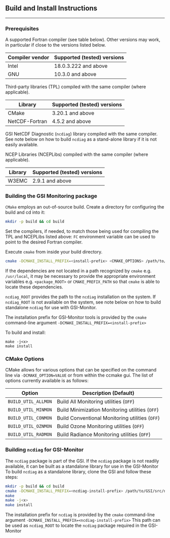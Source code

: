 ## Build and Install Instructions
---

### Prerequisites
A supported Fortran compiler (see table below).  Other versions may work, in particular if close to the versions listed below.

| Compiler vendor | Supported (tested) versions                                |
|-----------------|------------------------------------------------------------|
| Intel           | 18.0.3.222 and above                                       |
| GNU             | 10.3.0 and above                                           |

Third-party libraries (TPL) compiled with the same compiler (where applicable).

| Library         | Supported (tested) versions                                |
|-----------------|------------------------------------------------------------|
| CMake           | 3.20.1 and above                                           |
| NetCDF-Fortran  | 4.5.2 and above                                            |

GSI NetCDF Diagnostic (`ncdiag`) library compiled with the same compiler.
See note below on how to build `ncdiag` as a stand-alone library if it is not
easily available.

NCEP Libraries (NCEPLibs) compiled with the same compiler (where applicable).

| Library         | Supported (tested) versions                                |
|-----------------|------------------------------------------------------------|
| W3EMC           | 2.9.1 and above                                            |

### Building the GSI Monitoring package

`CMake` employs an out-of-source build.  Create a directory for configuring the build and cd into it:

```bash
mkdir -p build && cd build
```

Set the compilers, if needed, to match those being used for compiling the TPL and NCEPLibs listed above: `FC` environment variable can be used to point to the desired Fortran compiler.

Execute `cmake` from inside your build directory.

```bash
cmake -DCMAKE_INSTALL_PREFIX=<install-prefix> <CMAKE_OPTIONS> /path/to/GSI-Monitor-source
```

If the dependencies are not located in a path recognized by `cmake` e.g. `/usr/local`, it may be necessary to provide the appropriate environment variables e.g. `<package_ROOT>` or `CMAKE_PREFIX_PATH` so that `cmake` is able to locate these dependencies.

`ncdiag_ROOT` provides the path to the `ncdiag` installation on the system.  If `ncdiag_ROOT` is not available on the system, see note below on how to build standalone `ncdiag` for use with GSI-Monitor.

The installation prefix for GSI-Monitor tools is provided by the `cmake` command-line argument `-DCMAKE_INSTALL_PREFIX=<install-prefix>`

To build and install:

```
make -j<x>
make install
```

### CMake Options

CMake allows for various options that can be specified on the command line via `-DCMAKE_OPTION=VALUE` or from within the ccmake gui. The list of options currently available is as follows:

| Option              | Description (Default)                                |
|---------------------|------------------------------------------------------|
| `BUILD_UTIL_ALLMON` | Build All Monitoring utilities (`OFF`)               |
| `BUILD_UTIL_MINMON` | Build Minimization Monitoring utilities (`OFF`)      |
| `BUILD_UTIL_CONMON` | Build Conventional Monitoring utilities (`OFF`)      |
| `BUILD_UTIL_OZNMON` | Build Ozone Monitoring utilities (`OFF`)             |
| `BUILD_UTIL_RADMON` | Build Radiance Monitoring utilities (`OFF`)          |

### Building `ncdiag` for GSI-Monitor
The `ncdiag` package is part of the GSI.  If the `ncdiag` package is not
readily available, it can be built as a standalone library for use in the
GSI-Monitor
To build `ncdiag` as a standalone library, clone the GSI and follow these steps:

```bash
mkdir -p build && cd build
cmake -DCMAKE_INSTALL_PREFIX=<ncdiag-install-prefix> /path/to/GSI/src/ncdiag
make
make -j<x>
make install
```

The installation prefix for `ncdiag` is provided by the `cmake` command-line argument `-DCMAKE_INSTALL_PREFIX=<ncdiag-install-prefix>`
This path can be used as `ncdiag_ROOT` to locate the `ncdiag` package required in the GSI-Monitor
